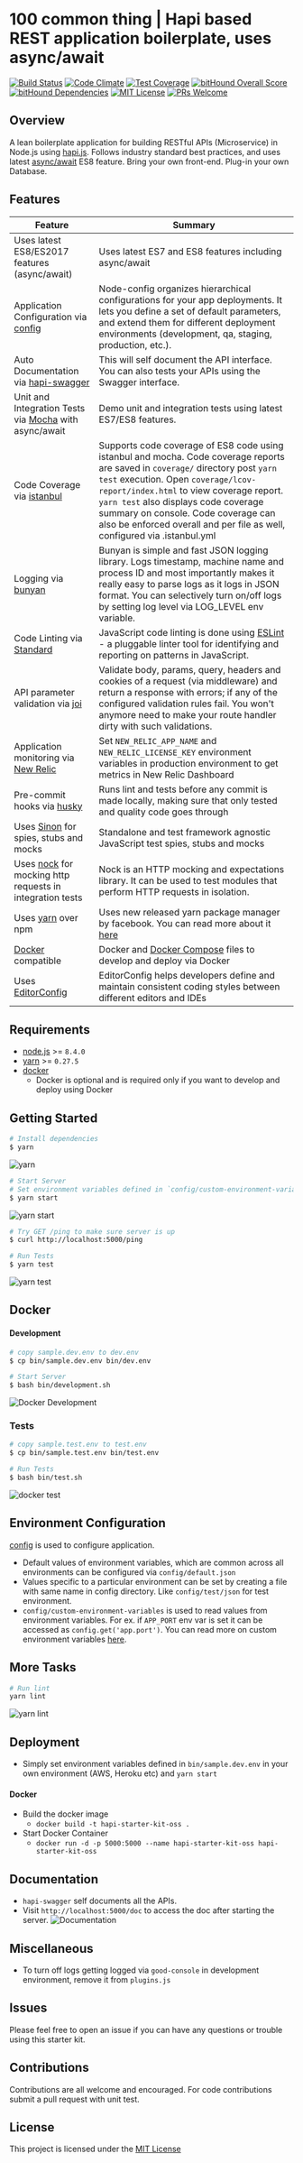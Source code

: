 # 100 common thing | Hapi based REST application boilerplate, uses async/await

[![Build Status](https://img.shields.io/travis/Codigami/hapi-starter-kit/master.svg?style=flat-square)](https://travis-ci.org/Codigami/hapi-starter-kit)
[![Code Climate](https://codeclimate.com/github/Codigami/hapi-starter-kit/badges/gpa.svg)](https://codeclimate.com/github/Codigami/hapi-starter-kit)
[![Test Coverage](https://codeclimate.com/github/Codigami/hapi-starter-kit/badges/coverage.svg)](https://codeclimate.com/github/Codigami/hapi-starter-kit/coverage)
[![bitHound Overall Score](https://www.bithound.io/github/Codigami/hapi-starter-kit/badges/score.svg)](https://www.bithound.io/github/Codigami/hapi-starter-kit)
[![bitHound Dependencies](https://www.bithound.io/github/Codigami/hapi-starter-kit/badges/dependencies.svg)](https://www.bithound.io/github/Codigami/hapi-starter-kit/master/dependencies/npm)
[![MIT License](https://img.shields.io/npm/l/stack-overflow-copy-paste.svg?style=flat-square)](http://opensource.org/licenses/MIT)
[![PRs Welcome](https://img.shields.io/badge/PRs-welcome-brightgreen.svg?style=flat-square)](http://makeapullrequest.com)

## Overview

A lean boilerplate application for building RESTful APIs (Microservice) in Node.js using [hapi.js](https://github.com/hapijs/hapi).
Follows industry standard best practices, and uses latest [async/await](https://blog.risingstack.com/mastering-async-await-in-nodejs/) ES8 feature.
Bring your own front-end.
Plug-in your own Database.

## Features

| Feature                                                                                         | Summary                                                                                                                                                                                                                                                      |
|-------------------------------------------------------------------------------------------------|-------------------------------------------------------------------------------------------------------------------------------------------------------------------------------------------------------------------------------------------------------------|
| Uses latest ES8/ES2017 features (async/await)                                                   | Uses latest ES7 and ES8 features including async/await  |
| Application Configuration via [config](https://github.com/lorenwest/node-config)                | Node-config organizes hierarchical configurations for your app deployments. It lets you define a set of default parameters, and extend them for different deployment environments (development, qa, staging, production, etc.).
| Auto Documentation via [hapi-swagger](https://www.npmjs.com/package/hapi-swagger)               | This will self document the API interface. You can also tests your APIs using the Swagger interface.
| Unit and Integration Tests via [Mocha](https://mochajs.org/) with async/await                   | Demo unit and integration tests using latest ES7/ES8 features. 
| Code Coverage via [istanbul](https://www.npmjs.com/package/istanbul)                            | Supports code coverage of ES8 code using istanbul and mocha. Code coverage reports are saved in `coverage/` directory post `yarn test` execution. Open `coverage/lcov-report/index.html` to view coverage report. `yarn test` also displays code coverage summary on console. Code coverage can also be enforced overall and per file as well, configured via .istanbul.yml                                                                                                                                                                            |
| Logging via [bunyan](https://www.npmjs.com/package/bunyan)                                      | Bunyan is simple and fast JSON logging library. Logs timestamp, machine name and process ID and most importantly makes it really easy to parse logs as it logs in JSON format. You can selectively turn on/off logs by setting log level via LOG_LEVEL env variable.
| Code Linting via [Standard](https://github.com/standard/standard)                               | JavaScript code linting is done using [ESLint](http://eslint.org) - a pluggable linter tool for identifying and reporting on patterns in JavaScript. 
| API parameter validation via [joi](https://www.npmjs.com/package/joi)                           | Validate body, params, query, headers and cookies of a request (via middleware) and return a response with errors; if any of the configured validation rules fail. You won't anymore need to make your route handler dirty with such validations. |
| Application monitoring via [New Relic](https://newrelic.com/application-monitoring)             | Set `NEW_RELIC_APP_NAME` and `NEW_RELIC_LICENSE_KEY` environment variables in production environment to get metrics in New Relic Dashboard |
| Pre-commit hooks via [husky](https://www.npmjs.com/package/husky)                               | Runs lint and tests before any commit is made locally, making sure that only tested and quality code goes through
| Uses [Sinon](https://www.npmjs.com/package/sinon) for spies, stubs and mocks                    | Standalone and test framework agnostic JavaScript test spies, stubs and mocks 
| Uses [nock](https://www.npmjs.com/package/nock) for mocking http requests in integration tests  | Nock is an HTTP mocking and expectations library. It can be used to test modules that perform HTTP requests in isolation.
| Uses [yarn](https://yarnpkg.com) over npm                                                       | Uses new released yarn package manager by facebook. You can read more about it [here](https://code.facebook.com/posts/1840075619545360) |
| [Docker](https://www.docker.com/) compatible                                                    | Docker and [Docker Compose](https://docs.docker.com/compose/overview/) files to develop and deploy via Docker |
| Uses [EditorConfig](http://editorconfig.org/)                                                   | EditorConfig helps developers define and maintain consistent coding styles between different editors and IDEs |

## Requirements
 - [node.js](https://nodejs.org/en/download/current/) >= `8.4.0`
 - [yarn](https://yarnpkg.com/en/docs/install) >= `0.27.5`
 - [docker](https://docs.docker.com/engine/installation/#supported-platforms)
    - Docker is optional and is required only if you want to develop and deploy using Docker

## Getting Started
```bash
# Install dependencies
$ yarn
```
![yarn](https://user-images.githubusercontent.com/4172932/29668267-2b4777f6-88fd-11e7-8006-dd0bcc5cb474.png)

```bash
# Start Server
# Set environment variables defined in `config/custom-environment-variables.json` like `OPEN_WEATHER_API_KEY=xxx`
$ yarn start
```
![yarn start](https://user-images.githubusercontent.com/4172932/29668371-9010e5dc-88fd-11e7-9327-68fa1e7944e3.png)

```bash
# Try GET /ping to make sure server is up
$ curl http://localhost:5000/ping
```

```bash
# Run Tests
$ yarn test
```
![yarn test](https://user-images.githubusercontent.com/4172932/29669393-ea39b5a4-8900-11e7-80f3-ed3256191ecb.png)


## Docker

#### Development
```bash
# copy sample.dev.env to dev.env
$ cp bin/sample.dev.env bin/dev.env
```

```bash
# Start Server
$ bash bin/development.sh
```
![Docker Development](https://user-images.githubusercontent.com/4172932/29667973-22ae5642-88fc-11e7-8255-9413c8dc037c.png)

### Tests

```bash
# copy sample.test.env to test.env
$ cp bin/sample.test.env bin/test.env
```

```bash
# Run Tests
$ bash bin/test.sh
```
![docker test](https://user-images.githubusercontent.com/4172932/29669714-f5ad82ac-8901-11e7-86ae-a9af82ca152c.png)

## Environment Configuration
[config](https://github.com/lorenwest/node-config) is used to configure application.
- Default values of environment variables, which are common across all environments can be configured via `config/default.json`
- Values specific to a particular environment can be set by creating a file with same name in config directory. Like `config/test/json` for test environment.
- `config/custom-environment-variables` is used to read values from environment variables. For ex. if `APP_PORT` env var is set it can be accessed as `config.get('app.port')`.
You can read more on custom environment variables [here](https://github.com/lorenwest/node-config/wiki/Environment-Variables#custom-environment-variables).

## More Tasks
```bash
# Run lint
yarn lint
```
![yarn lint](https://user-images.githubusercontent.com/4172932/29670154-7207532c-8903-11e7-9695-32fa4c25122c.png)

## Deployment
- Simply set environment variables defined in `bin/sample.dev.env` in your own environment (AWS, Heroku etc) and `yarn start`

#### Docker
- Build the docker image
    - `docker build -t hapi-starter-kit-oss .`
- Start Docker Container
    - `docker run -d -p 5000:5000 --name hapi-starter-kit-oss hapi-starter-kit-oss` 

## Documentation
- `hapi-swagger` self documents all the APIs.
- Visit `http://localhost:5000/doc` to access the doc after starting the server.
![Documentation](https://user-images.githubusercontent.com/4172932/29810159-75a90d10-8cbc-11e7-986d-4059315052d6.png)

## Miscellaneous
- To turn off logs getting logged via `good-console` in development environment, remove it from `plugins.js`

## Issues
Please feel free to open an issue if you can have any questions or trouble using this starter kit.

## Contributions
Contributions are all welcome and encouraged. For code contributions submit a pull request with unit test.

## License
This project is licensed under the [MIT License](https://github.com/Codigami/hapi-starter-kit/blob/master/LICENSE)

